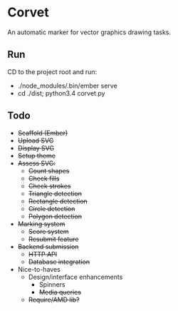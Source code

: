 # Corvet

An automatic marker for vector graphics drawing tasks.

Run
---
CD to the project root and run:
* ./node_modules/.bin/ember serve
* cd ./dist; python3.4 corvet.py

Todo
-----
* ~~Scaffold (Ember)~~
* ~~Upload SVG~~
* ~~Display SVG~~
* ~~Setup theme~~
* ~~Assess SVG:~~
  * ~~Count shapes~~
  * ~~Check fills~~
  * ~~Check strokes~~
  * ~~Triangle detection~~
  * ~~Rectangle detection~~
  * ~~Circle detection~~
  * ~~Polygon detection~~
* ~~Marking system~~
  * ~~Score system~~
  * ~~Resubmit feature~~
* ~~Backend submission~~
  * ~~HTTP API~~
  * ~~Database integration~~
* Nice-to-haves
  * Design/interface enhancements
    * Spinners
    * ~~Media queries~~
  * ~~Require/AMD lib?~~
